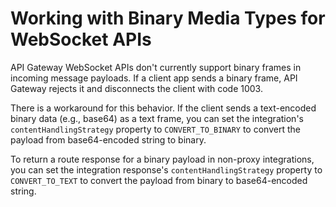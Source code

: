# Working with Binary Media Types for WebSocket APIs<a name="websocket-api-develop-binary-media-types"></a>

API Gateway WebSocket APIs don't currently support binary frames in incoming message payloads\. If a client app sends a binary frame, API Gateway rejects it and disconnects the client with code 1003\.

There is a workaround for this behavior\. If the client sends a text\-encoded binary data \(e\.g\., base64\) as a text frame, you can set the integration's `contentHandlingStrategy` property to `CONVERT_TO_BINARY` to convert the payload from base64\-encoded string to binary\. 

To return a route response for a binary payload in non\-proxy integrations, you can set the integration response's `contentHandlingStrategy` property to `CONVERT_TO_TEXT` to convert the payload from binary to base64\-encoded string\.